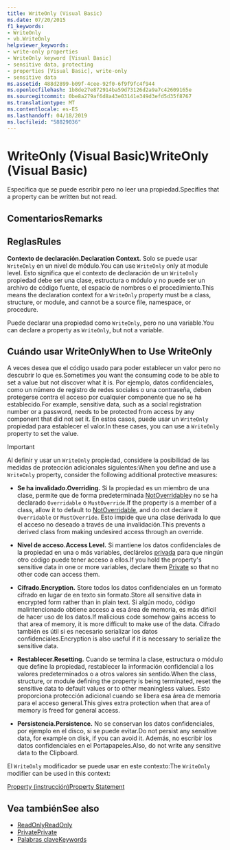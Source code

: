 ```yaml
---
title: WriteOnly (Visual Basic)
ms.date: 07/20/2015
f1_keywords:
- WriteOnly
- vb.WriteOnly
helpviewer_keywords:
- write-only properties
- WriteOnly keyword [Visual Basic]
- sensitive data, protecting
- properties [Visual Basic], write-only
- sensitive data
ms.assetid: 488d2899-b09f-4cee-92f0-6f9f9fc4f944
ms.openlocfilehash: 1b8de27e872914ba59d73126d2a9a7c42609165e
ms.sourcegitcommit: 0be8a279af6d8a43e03141e349d3efd5d35f8767
ms.translationtype: MT
ms.contentlocale: es-ES
ms.lasthandoff: 04/18/2019
ms.locfileid: "58829036"
---
```

# <a name="writeonly-visual-basic"></a><span data-ttu-id="ccbd8-102">WriteOnly (Visual Basic)</span><span class="sxs-lookup"><span data-stu-id="ccbd8-102">WriteOnly (Visual Basic)</span></span>
<span data-ttu-id="ccbd8-103">Especifica que se puede escribir pero no leer una propiedad.</span><span class="sxs-lookup"><span data-stu-id="ccbd8-103">Specifies that a property can be written but not read.</span></span>  
  
## <a name="remarks"></a><span data-ttu-id="ccbd8-104">Comentarios</span><span class="sxs-lookup"><span data-stu-id="ccbd8-104">Remarks</span></span>  
  
## <a name="rules"></a><span data-ttu-id="ccbd8-105">Reglas</span><span class="sxs-lookup"><span data-stu-id="ccbd8-105">Rules</span></span>  
 <span data-ttu-id="ccbd8-106">**Contexto de declaración.**</span><span class="sxs-lookup"><span data-stu-id="ccbd8-106">**Declaration Context.**</span></span> <span data-ttu-id="ccbd8-107">Solo se puede usar `WriteOnly` en un nivel de módulo.</span><span class="sxs-lookup"><span data-stu-id="ccbd8-107">You can use `WriteOnly` only at module level.</span></span> <span data-ttu-id="ccbd8-108">Esto significa que el contexto de declaración de un `WriteOnly` propiedad debe ser una clase, estructura o módulo y no puede ser un archivo de código fuente, el espacio de nombres o el procedimiento.</span><span class="sxs-lookup"><span data-stu-id="ccbd8-108">This means the declaration context for a `WriteOnly` property must be a class, structure, or module, and cannot be a source file, namespace, or procedure.</span></span>  
  
 <span data-ttu-id="ccbd8-109">Puede declarar una propiedad como `WriteOnly`, pero no una variable.</span><span class="sxs-lookup"><span data-stu-id="ccbd8-109">You can declare a property as `WriteOnly`, but not a variable.</span></span>  
  
## <a name="when-to-use-writeonly"></a><span data-ttu-id="ccbd8-110">Cuándo usar WriteOnly</span><span class="sxs-lookup"><span data-stu-id="ccbd8-110">When to Use WriteOnly</span></span>  
 <span data-ttu-id="ccbd8-111">A veces desea que el código usado para poder establecer un valor pero no descubrir lo que es.</span><span class="sxs-lookup"><span data-stu-id="ccbd8-111">Sometimes you want the consuming code to be able to set a value but not discover what it is.</span></span> <span data-ttu-id="ccbd8-112">Por ejemplo, datos confidenciales, como un número de registro de redes sociales o una contraseña, deben protegerse contra el acceso por cualquier componente que no se ha establecido.</span><span class="sxs-lookup"><span data-stu-id="ccbd8-112">For example, sensitive data, such as a social registration number or a password, needs to be protected from access by any component that did not set it.</span></span> <span data-ttu-id="ccbd8-113">En estos casos, puede usar un `WriteOnly` propiedad para establecer el valor.</span><span class="sxs-lookup"><span data-stu-id="ccbd8-113">In these cases, you can use a `WriteOnly` property to set the value.</span></span>  
  
> [!IMPORTANT]
>  <span data-ttu-id="ccbd8-114">Al definir y usar un `WriteOnly` propiedad, considere la posibilidad de las medidas de protección adicionales siguientes:</span><span class="sxs-lookup"><span data-stu-id="ccbd8-114">When you define and use a `WriteOnly` property, consider the following additional protective measures:</span></span>  
  
-   <span data-ttu-id="ccbd8-115">**Se ha invalidado.**</span><span class="sxs-lookup"><span data-stu-id="ccbd8-115">**Overriding.**</span></span> <span data-ttu-id="ccbd8-116">Si la propiedad es un miembro de una clase, permite que de forma predeterminada [NotOverridable](../../../visual-basic/language-reference/modifiers/notoverridable.md)y no se ha declarado `Overridable` o `MustOverride`.</span><span class="sxs-lookup"><span data-stu-id="ccbd8-116">If the property is a member of a class, allow it to default to [NotOverridable](../../../visual-basic/language-reference/modifiers/notoverridable.md), and do not declare it `Overridable` or `MustOverride`.</span></span> <span data-ttu-id="ccbd8-117">Esto impide que una clase derivada lo que el acceso no deseado a través de una invalidación.</span><span class="sxs-lookup"><span data-stu-id="ccbd8-117">This prevents a derived class from making undesired access through an override.</span></span>  
  
-   <span data-ttu-id="ccbd8-118">**Nivel de acceso.**</span><span class="sxs-lookup"><span data-stu-id="ccbd8-118">**Access Level.**</span></span> <span data-ttu-id="ccbd8-119">Si mantiene los datos confidenciales de la propiedad en una o más variables, declárelos [privada](../../../visual-basic/language-reference/modifiers/private.md) para que ningún otro código puede tener acceso a ellos.</span><span class="sxs-lookup"><span data-stu-id="ccbd8-119">If you hold the property's sensitive data in one or more variables, declare them [Private](../../../visual-basic/language-reference/modifiers/private.md) so that no other code can access them.</span></span>  
  
-   <span data-ttu-id="ccbd8-120">**Cifrado.**</span><span class="sxs-lookup"><span data-stu-id="ccbd8-120">**Encryption.**</span></span> <span data-ttu-id="ccbd8-121">Store todos los datos confidenciales en un formato cifrado en lugar de en texto sin formato.</span><span class="sxs-lookup"><span data-stu-id="ccbd8-121">Store all sensitive data in encrypted form rather than in plain text.</span></span> <span data-ttu-id="ccbd8-122">Si algún modo, código malintencionado obtiene acceso a esa área de memoria, es más difícil de hacer uso de los datos.</span><span class="sxs-lookup"><span data-stu-id="ccbd8-122">If malicious code somehow gains access to that area of memory, it is more difficult to make use of the data.</span></span> <span data-ttu-id="ccbd8-123">Cifrado también es útil si es necesario serializar los datos confidenciales.</span><span class="sxs-lookup"><span data-stu-id="ccbd8-123">Encryption is also useful if it is necessary to serialize the sensitive data.</span></span>  
  
-   <span data-ttu-id="ccbd8-124">**Restablecer.**</span><span class="sxs-lookup"><span data-stu-id="ccbd8-124">**Resetting.**</span></span> <span data-ttu-id="ccbd8-125">Cuando se termina la clase, estructura o módulo que define la propiedad, restablecer la información confidencial a los valores predeterminados o a otros valores sin sentido.</span><span class="sxs-lookup"><span data-stu-id="ccbd8-125">When the class, structure, or module defining the property is being terminated, reset the sensitive data to default values or to other meaningless values.</span></span> <span data-ttu-id="ccbd8-126">Esto proporciona protección adicional cuando se libera esa área de memoria para el acceso general.</span><span class="sxs-lookup"><span data-stu-id="ccbd8-126">This gives extra protection when that area of memory is freed for general access.</span></span>  
  
-   <span data-ttu-id="ccbd8-127">**Persistencia.**</span><span class="sxs-lookup"><span data-stu-id="ccbd8-127">**Persistence.**</span></span> <span data-ttu-id="ccbd8-128">No se conservan los datos confidenciales, por ejemplo en el disco, si se puede evitar.</span><span class="sxs-lookup"><span data-stu-id="ccbd8-128">Do not persist any sensitive data, for example on disk, if you can avoid it.</span></span> <span data-ttu-id="ccbd8-129">Además, no escribir los datos confidenciales en el Portapapeles.</span><span class="sxs-lookup"><span data-stu-id="ccbd8-129">Also, do not write any sensitive data to the Clipboard.</span></span>  
  
 <span data-ttu-id="ccbd8-130">El `WriteOnly` modificador se puede usar en este contexto:</span><span class="sxs-lookup"><span data-stu-id="ccbd8-130">The `WriteOnly` modifier can be used in this context:</span></span>  
  
 [<span data-ttu-id="ccbd8-131">Property (instrucción)</span><span class="sxs-lookup"><span data-stu-id="ccbd8-131">Property Statement</span></span>](../../../visual-basic/language-reference/statements/property-statement.md)  
  
## <a name="see-also"></a><span data-ttu-id="ccbd8-132">Vea también</span><span class="sxs-lookup"><span data-stu-id="ccbd8-132">See also</span></span>

- [<span data-ttu-id="ccbd8-133">ReadOnly</span><span class="sxs-lookup"><span data-stu-id="ccbd8-133">ReadOnly</span></span>](../../../visual-basic/language-reference/modifiers/readonly.md)
- [<span data-ttu-id="ccbd8-134">Private</span><span class="sxs-lookup"><span data-stu-id="ccbd8-134">Private</span></span>](../../../visual-basic/language-reference/modifiers/private.md)
- [<span data-ttu-id="ccbd8-135">Palabras clave</span><span class="sxs-lookup"><span data-stu-id="ccbd8-135">Keywords</span></span>](../../../visual-basic/language-reference/keywords/index.md)
